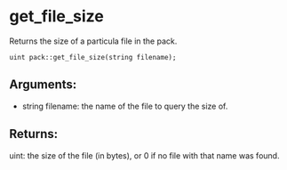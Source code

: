 # get_file_size
Returns the size of a particula file in the pack.

`uint pack::get_file_size(string filename);`

## Arguments:
* string filename: the name of the file to query the size of.

## Returns:
uint: the size of the file (in bytes), or 0 if no file with that name was found.
